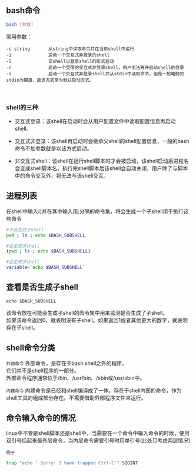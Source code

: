 ## bash命令
```bash
bash [参数]
```

常用参数：
    
    -c string       从string中读取命令并在当前shell中运行
    -i              启动一个交互式非登录的shell
    -l              该shell以登录shell的形式启动
    -r              启动一个受限的交互式非登录shell，用户无法离开启动shell的目录
    -s              启动一个交互式非登录shell并从stdin中读取命令，但是一般电脑的stdin为键盘，故该方式常为默认启动方式。


​    
### shell的三种
* 交互式登录：该shell在启动时会从用户配置文件中读取配置信息再启动shell。

* 交互式非登录：该shell再启动时会继承父shell的shell配置信息，一般的bash命令不加参数就是以该方式启动。

* 非交互式shell：该shell在运行shell脚本时才会被启动，该shell启动后进程名会变成shell脚本名，执行完shell脚本后该shell会自动关闭，用户除了与脚本中的命令交互外，将无法与该shell交互。

## 进程列表
在shell中输入()并在其中输入用;分隔的命令集，将会生成一个子shell用于执行这些命令

```bash
#不会生成子shell
pwd ; ls ; echo $BASH_SUBSHELL

#会生成子shell
(pwd ; ls ; echo $BASH_SUBSHELL)

#会生成子shell
variable=`echo $BASH_SUBSHELL`
```


## 查看是否生成子shell

    echo $BASH_SUBSHELL

该命令放在可能会生成子shell的命令集中用来监测是否生成了子shell。  
如果该命令返回0，就表明没有子shell。如果返回1或者其他更大的数字，就表明存在子shell。


## shell命令分类
`外部命令`
外部命令，是存在于bash shell之外的程序。  
它们并不是shell程序的一部分。  
外部命令程序通常位于/bin、/usr/bin、/sbin或/usr/sbin中。


`内建命令`
内建命令是已经和shell编译成了一体，存在于shell内部的命令，作为shell工具的组成部分存在。不需要借助外部程序文件来运行。


## 命令输入命令的情况
linux中不管是shell脚本还是shell中，当需要在一个命令中输入命令的时候，使用双引号括起来最外层命令，当内层命令需要引号时用单引号(此处只考虑两层情况)

`例子`
    

```bash
trap "echo ' Sorry! I have trapped Ctrl-C'" SIGINT
```